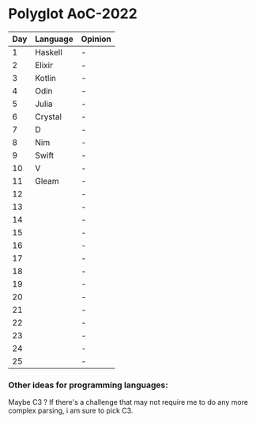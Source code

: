 # Polyglot AoC-2022

| Day | Language | Opinion |
|-----|----------|---------|
| 1   | Haskell  | -       |
| 2   | Elixir   | -       |
| 3   | Kotlin   | -       |
| 4   | Odin     | -       |
| 5   | Julia    | -       |
| 6   | Crystal  | -       |
| 7   | D        | -       |
| 8   | Nim      | -       |
| 9   | Swift    | -       |
| 10  | V        | -       |
| 11  | Gleam    | -       |
| 12  |          | -       |
| 13  |          | -       |
| 14  |          | -       |
| 15  |          | -       |
| 16  |          | -       |
| 17  |          | -       |
| 18  |          | -       |
| 19  |          | -       |
| 20  |          | -       |
| 21  |          | -       |
| 22  |          | -       |
| 23  |          | -       |
| 24  |          | -       |
| 25  |          | -       |

### Other ideas for programming languages:
Maybe C3 ? 
If there's a challenge that may not require me to do any more complex parsing,
i am sure to pick C3.
